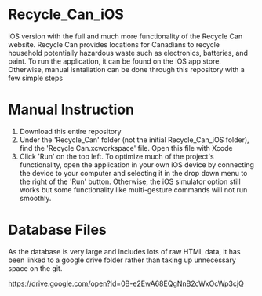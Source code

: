 # Recycle_Can_iOS
iOS version with the full and much more functionality of the Recycle Can website. Recycle Can provides locations for Canadians to recycle household potentially hazardous waste such as electronics, batteries, and paint. To run the application, it can be found on the iOS app store. Otherwise, manual isntallation can be done through this repository with a few simple steps

# Manual Instruction
1. Download this entire repository
2. Under the 'Recycle_Can' folder (not the initial Recycle_Can_iOS folder), find the 'Recycle Can.xcworkspace' file. Open this file with Xcode
3. Click 'Run' on the top left. To optimize much of the project's functionality, open the application in your own iOS device by connecting the device to your computer and selecting it in the drop down menu to the right of the 'Run' button. Otherwise, the iOS simulator option still works but some functionality like multi-gesture commands will not run smoothly.

# Database Files
As the database is very large and includes lots of raw HTML data, it has been linked to a google drive folder rather than taking up unnecessary space on the git.

https://drive.google.com/open?id=0B-e2EwA68EQgNnB2cWxOcWp3cjQ

